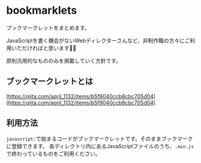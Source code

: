 # bookmarklets

ブックマークレットをまとめます。

JavaScriptを書く機会がないWebディレクターさんなど、非制作職の方々にご利用いただければと思います🙆‍♀️

原則汎用的なもののみを掲載していく方針です。

## ブックマークレットとは

[https://qiita.com/aqril_1132/items/b5f9040ccb8cbc705d04](https://qiita.com/aqril_1132/items/b5f9040ccb8cbc705d04)

## 利用方法

`javascript:`で始まるコードがブックマークレットです。そのままブックマークに登録できます。 各ディレクトリ内にあるJavaScriptファイルのうち、`.min.js`で終わっているものをご利用ください。

